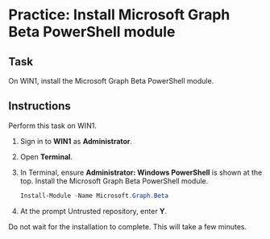 # Practice: Install Microsoft Graph Beta PowerShell module

## Task

On WIN1, install the Microsoft Graph Beta PowerShell module.

## Instructions

Perform this task on WIN1.

1. Sign in to **WIN1** as **Administrator**.
1. Open **Terminal**.
1. In Terminal, ensure **Administrator: Windows PowerShell** is shown at the top. Install the Microsoft Graph Beta PowerShell module.

    ````powershell
    Install-Module -Name Microsoft.Graph.Beta
    ````

1. At the prompt Untrusted repository, enter **Y**.

Do not wait for the installation to complete. This will take a few minutes.
